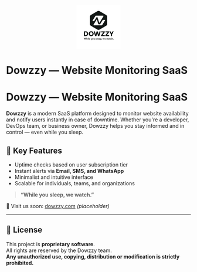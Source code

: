 <p align="center">
  <img src="./297F8C9C-77AF-41A2-B02C-7C1CBC38BFE1.png" alt="Dowzzy Logo" width="120" />
</p>

# Dowzzy — Website Monitoring SaaS

# Dowzzy — Website Monitoring SaaS

**Dowzzy** is a modern SaaS platform designed to monitor website availability and notify users instantly in case of downtime. Whether you're a developer, DevOps team, or business owner, Dowzzy helps you stay informed and in control — even while you sleep.

## 🚀 Key Features
- Uptime checks based on user subscription tier
- Instant alerts via **Email, SMS, and WhatsApp**
- Minimalist and intuitive interface
- Scalable for individuals, teams, and organizations

> **“While you sleep, we watch.”**

🔗 Visit us soon: [dowzzy.com](https://dowzzy.com) *(placeholder)*

---

## 📄 License

This project is **proprietary software**.  
All rights are reserved by the Dowzzy team.  
**Any unauthorized use, copying, distribution or modification is strictly prohibited.**
